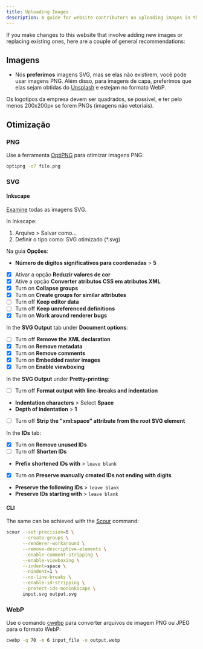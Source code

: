 ```yaml
---
title: Uploading Images
description: A guide for website contributors on uploading images in the proper format and location.
---
```


If you make changes to this website that involve adding new images or replacing existing ones, here are a couple of general recommendations:

## Imagens

- Nós **preferimos** imagens SVG, mas se elas não existirem, você pode usar imagens PNG. Além disso, para imagens de capa, preferimos que elas sejam obtidas do [Unsplash](https://unsplash.com) e estejam no formato WebP.

Os logotipos da empresa devem ser quadrados, se possível, e ter pelo menos 200x200px se forem PNGs (imagens não vetoriais).

## Otimização

### PNG

Use a ferramenta [OptiPNG](https://sourceforge.net/projects/optipng) para otimizar imagens PNG:

```bash
optipng -o7 file.png
```

### SVG

#### Inkscape

[Examine](https://github.com/scour-project/scour) todas as imagens SVG.

In Inkscape:

1. Arquivo > Salvar como...
2. Definir o tipo como: SVG otimizado (*.svg)

Na guia **Opções**:

- **Número de dígitos significativos para coordenadas** > **5**
- [x] Ativar a opção **Reduzir valores de cor**
- [x] Ative a opção **Converter atributos CSS em atributos XML**
- [x] Turn on **Collapse groups**
- [x] Turn on **Create groups for similar attributes**
- [ ] Turn off **Keep editor data**
- [ ] Turn off **Keep unreferenced definitions**
- [x] Turn on **Work around renderer bugs**

In the **SVG Output** tab under **Document options**:

- [ ] Turn off **Remove the XML declaration**
- [x] Turn on **Remove metadata**
- [x] Turn on **Remove comments**
- [x] Turn on **Embedded raster images**
- [x] Turn on **Enable viewboxing**

In the **SVG Output** under **Pretty-printing**:

- [ ] Turn off **Format output with line-breaks and indentation**
- **Indentation characters** > Select **Space**
- **Depth of indentation** > **1**
- [ ] Turn off **Strip the "xml:space" attribute from the root SVG element**

In the **IDs** tab:

- [x] Turn on **Remove unused IDs**
- [ ] Turn off **Shorten IDs**
- **Prefix shortened IDs with** > `leave blank`
- [x] Turn on **Preserve manually created IDs not ending with digits**
- **Preserve the following IDs** > `leave blank`
- **Preserve IDs starting with** > `leave blank`

#### CLI

The same can be achieved with the [Scour](https://github.com/scour-project/scour) command:

```bash
scour --set-precision=5 \
      --create-groups \
      --renderer-workaround \
      --remove-descriptive-elements \
      --enable-comment-stripping \
      --enable-viewboxing \
      --indent=space \
      --nindent=1 \
      --no-line-breaks \
      --enable-id-stripping \
      --protect-ids-noninkscape \
      input.svg output.svg
```

### WebP

Use o comando [cwebp](https://developers.google.com/speed/webp/docs/using) para converter arquivos de imagem PNG ou JPEG para o formato WebP:

```bash
cwebp -q 70 -m 6 input_file -o output.webp
```

